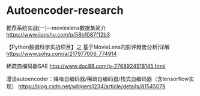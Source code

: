 # Autoencoder-research

推荐系统实战(一)--movieslens数据集简介
https://www.jianshu.com/p/58b1087f12b3

【Python数据科学实战项目】之 基于MovieLens的影评趋势分析|详解 
https://www.sohu.com/a/217977006_774914

稀疏自编码器SAE
http://www.doc88.com/p-2768924518145.html

漫谈autoencoder：降噪自编码器/稀疏自编码器/栈式自编码器（含tensorflow实现）
https://blog.csdn.net/wblgers1234/article/details/81545079

